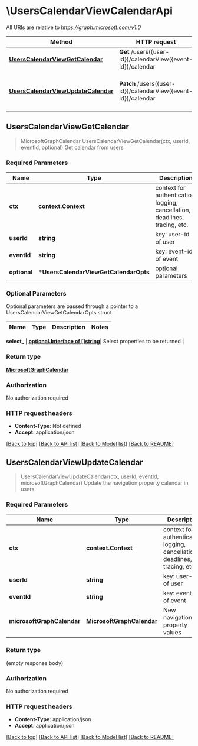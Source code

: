 # \UsersCalendarViewCalendarApi

All URIs are relative to *https://graph.microsoft.com/v1.0*

Method | HTTP request | Description
------------- | ------------- | -------------
[**UsersCalendarViewGetCalendar**](UsersCalendarViewCalendarApi.md#UsersCalendarViewGetCalendar) | **Get** /users({user-id})/calendarView({event-id})/calendar | Get calendar from users
[**UsersCalendarViewUpdateCalendar**](UsersCalendarViewCalendarApi.md#UsersCalendarViewUpdateCalendar) | **Patch** /users({user-id})/calendarView({event-id})/calendar | Update the navigation property calendar in users



## UsersCalendarViewGetCalendar

> MicrosoftGraphCalendar UsersCalendarViewGetCalendar(ctx, userId, eventId, optional)
Get calendar from users

### Required Parameters


Name | Type | Description  | Notes
------------- | ------------- | ------------- | -------------
**ctx** | **context.Context** | context for authentication, logging, cancellation, deadlines, tracing, etc.
**userId** | **string**| key: user-id of user | 
**eventId** | **string**| key: event-id of event | 
 **optional** | ***UsersCalendarViewGetCalendarOpts** | optional parameters | nil if no parameters

### Optional Parameters

Optional parameters are passed through a pointer to a UsersCalendarViewGetCalendarOpts struct


Name | Type | Description  | Notes
------------- | ------------- | ------------- | -------------


 **select_** | [**optional.Interface of []string**](string.md)| Select properties to be returned | 

### Return type

[**MicrosoftGraphCalendar**](microsoft.graph.calendar.md)

### Authorization

No authorization required

### HTTP request headers

- **Content-Type**: Not defined
- **Accept**: application/json

[[Back to top]](#) [[Back to API list]](../README.md#documentation-for-api-endpoints)
[[Back to Model list]](../README.md#documentation-for-models)
[[Back to README]](../README.md)


## UsersCalendarViewUpdateCalendar

> UsersCalendarViewUpdateCalendar(ctx, userId, eventId, microsoftGraphCalendar)
Update the navigation property calendar in users

### Required Parameters


Name | Type | Description  | Notes
------------- | ------------- | ------------- | -------------
**ctx** | **context.Context** | context for authentication, logging, cancellation, deadlines, tracing, etc.
**userId** | **string**| key: user-id of user | 
**eventId** | **string**| key: event-id of event | 
**microsoftGraphCalendar** | [**MicrosoftGraphCalendar**](MicrosoftGraphCalendar.md)| New navigation property values | 

### Return type

 (empty response body)

### Authorization

No authorization required

### HTTP request headers

- **Content-Type**: application/json
- **Accept**: application/json

[[Back to top]](#) [[Back to API list]](../README.md#documentation-for-api-endpoints)
[[Back to Model list]](../README.md#documentation-for-models)
[[Back to README]](../README.md)

